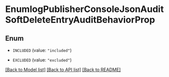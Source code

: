 # EnumlogPublisherConsoleJsonAuditSoftDeleteEntryAuditBehaviorProp

## Enum


* `INCLUDED` (value: `"included"`)

* `EXCLUDED` (value: `"excluded"`)


[[Back to Model list]](../README.md#documentation-for-models) [[Back to API list]](../README.md#documentation-for-api-endpoints) [[Back to README]](../README.md)


